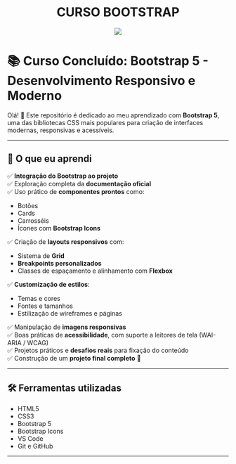 <h1 align="center"> CURSO BOOTSTRAP </h1>
<p align="center">
<img loading="lazy" src="http://img.shields.io/static/v1?label=STATUS&message=%20Concluido&color=GREEN&style=for-the-badge"/>
</p>

# 📚 Curso Concluído: Bootstrap 5 - Desenvolvimento Responsivo e Moderno

Olá! 👋 Este repositório é dedicado ao meu aprendizado com **Bootstrap 5**, uma das bibliotecas CSS mais populares para criação de interfaces modernas, responsivas e acessíveis.

---

## 🚀 O que eu aprendi

✅ **Integração do Bootstrap ao projeto**  
✅ Exploração completa da **documentação oficial**  
✅ Uso prático de **componentes prontos** como:
- Botões
- Cards
- Carrosséis
- Ícones com **Bootstrap Icons**

✅ Criação de **layouts responsivos** com:
- Sistema de **Grid**
- **Breakpoints personalizados**
- Classes de espaçamento e alinhamento com **Flexbox**

✅ **Customização de estilos**:
- Temas e cores
- Fontes e tamanhos
- Estilização de wireframes e páginas

✅ Manipulação de **imagens responsivas**  
✅ Boas práticas de **acessibilidade**, com suporte a leitores de tela (WAI-ARIA / WCAG)  
✅ Projetos práticos e **desafios reais** para fixação do conteúdo  
✅ Construção de um **projeto final completo** 🎉

---

## 🛠️ Ferramentas utilizadas

- HTML5  
- CSS3  
- Bootstrap 5  
- Bootstrap Icons  
- VS Code  
- Git e GitHub

---
